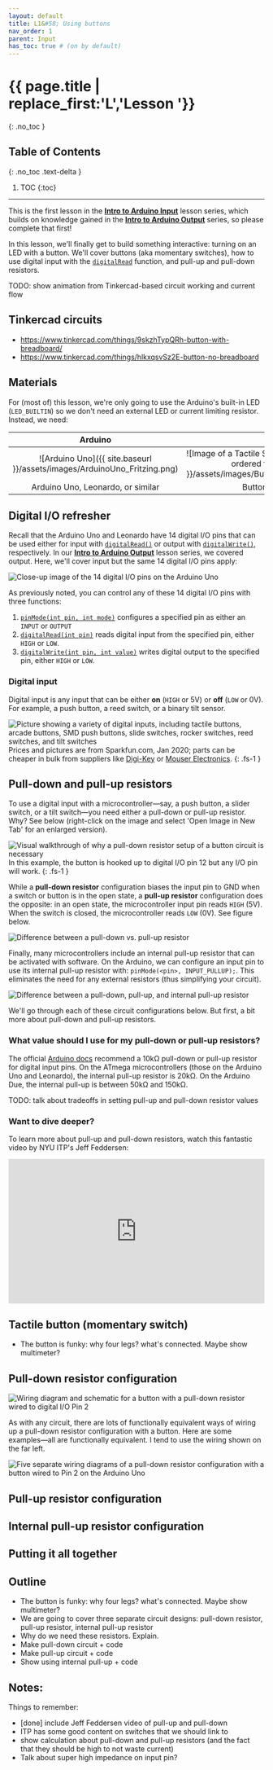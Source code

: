 ```yaml
---
layout: default
title: L1&#58; Using buttons
nav_order: 1
parent: Input
has_toc: true # (on by default)
---
```

# {{ page.title | replace_first:'L','Lesson '}}
{: .no_toc }

## Table of Contents
{: .no_toc .text-delta }

1. TOC
{:toc}
---

This is the first lesson in the [**Intro to Arduino Input**](intro-input.md) lesson series, which builds on knowledge gained in the [**Intro to Arduino Output**](intro-output.md) series, so please complete that first!

In this lesson, we'll finally get to build something interactive: turning on an LED with a button. We'll cover buttons (aka momentary switches), how to use digital input with the [`digitalRead`](https://www.arduino.cc/reference/en/language/functions/digital-io/digitalread/) function, and pull-up and pull-down resistors.

TODO: show animation from Tinkercad-based circuit working and current flow

## Tinkercad circuits
- https://www.tinkercad.com/things/9skzhTypQRh-button-with-breadboard/
- https://www.tinkercad.com/things/hlkxqsvSz2E-button-no-breadboard

## Materials

For (most of) this lesson, we're only going to use the Arduino's built-in LED (`LED_BUILTIN`) so we don't need an external LED or current limiting resistor. Instead, we need:

| Arduino | Button | Resistor |
|:-----:|:-----:|:-----:|
| ![Arduino Uno]({{ site.baseurl }}/assets/images/ArduinoUno_Fritzing.png)    | ![Image of a Tactile Switch Buttons (12mm square, 6mm tall) ordered from Adafruit]({{ site.baseurl }}/assets/images/Button_12mmX12mm_Adafruit_100w.png) | ![10 KOhm Resistor]({{ site.baseurl }}/assets/images/Resistor10K_Fritzing.png) |
| Arduino Uno, Leonardo, or similar  | Button (aka momentary switch) | 10KΩ Resistor |

## Digital I/O refresher

Recall that the Arduino Uno and Leonardo have 14 digital I/O pins that can be used either for input with [`digitalRead()`](https://www.arduino.cc/reference/en/language/functions/digital-io/digitalread/) or output with [`digitalWrite()`](https://www.arduino.cc/reference/en/language/functions/digital-io/digitalwrite/), respectively. In our [**Intro to Arduino Output**](intro-output.md) lesson series, we covered output. Here, we'll cover input but the same 14 digital I/O pins apply:

![Close-up image of the 14 digital I/O pins on the Arduino Uno](assets/images/ArduinoUno_CloseUp_DigitalIOPins.png)

As previously noted, you can control any of these 14 digital I/O pins with three functions:

1. [`pinMode(int pin, int mode)`](https://www.arduino.cc/reference/en/language/functions/digital-io/pinmode/) configures a specified pin as either an `INPUT` or `OUTPUT`
2. [`digitalRead(int pin)`](https://www.arduino.cc/reference/en/language/functions/digital-io/digitalread/) reads digital input from the specified pin, either `HIGH` or `LOW`.
3. [`digitalWrite(int pin, int value)`](https://www.arduino.cc/reference/en/language/functions/digital-io/digitalwrite/) writes digital output to the specified pin, either `HIGH` or `LOW`.

### Digital input

Digital input is any input that can be either **on** (`HIGH` or 5V) or **off** (`LOW` or 0V). For example, a push button, a reed switch, or a binary tilt sensor.

![Picture showing a variety of digital inputs, including tactile buttons, arcade buttons, SMD push buttons, slide switches, rocker switches, reed switches, and tilt switches](assets/images/DigitalInput_ExampleGallery.png)
Prices and pictures are from Sparkfun.com, Jan 2020; parts can be cheaper in bulk from suppliers like [Digi-Key](https://www.digikey.com/) or [Mouser Electronics](https://www.mouser.com/).
{: .fs-1 }

## Pull-down and pull-up resistors

To use a digital input with a microcontroller—say, a push button, a slider switch, or a tilt switch—you need either a pull-down or pull-up resistor. Why? See below (right-click on the image and select 'Open Image in New Tab' for an enlarged version).

![Visual walkthrough of why a pull-down resistor setup of a button circuit is necessary](assets/images/Arduino_Button_PullDownResistor_Walkthrough.png)
In this example, the button is hooked up to digital I/O pin 12 but any I/O pin will work.
{: .fs-1 }

While a **pull-down resistor** configuration biases the input pin to GND when a switch or button is in the open state, a **pull-up resistor** configuration does the opposite: in an open state, the microcontroller input pin reads `HIGH` (5V). When the switch is closed, the microcontroller reads `LOW` (0V). See figure below.

![Difference between a pull-down vs. pull-up resistor](assets/images/Arduino_Button_PullDownVsPullUpResistor.png)

Finally, many microcontrollers include an internal pull-up resistor that can be activated with software. On the Arduino, we can configure an input pin to use its internal pull-up resistor with: `pinMode(<pin>, INPUT_PULLUP);`. This eliminates the need for any external resistors (thus simplifying your circuit).

![Difference between a pull-down, pull-up, and internal pull-up resistor](assets/images/Arduino_Button_InternalPullUpResistor.png)

<!-- TODO: fix syntax mistake; have its instead of it's in the diagram above -->

We'll go through each of these circuit configurations below. But first, a bit more about pull-down and pull-up resistors.

### What value should I use for my pull-down or pull-up resistors?

The official [Arduino docs](https://www.arduino.cc/en/Tutorial/DigitalPins) recommend a 10kΩ pull-down or pull-up resistor for digital input pins. On the ATmega microcontrollers (those on the Arduino Uno and Leonardo), the internal pull-up resistor is 20kΩ. On the Arduino Due, the internal pull-up is between  50kΩ and 150kΩ.

TODO: talk about tradeoffs in setting pull-up and pull-down resistor values

### Want to dive deeper?

To learn more about pull-up and pull-down resistors, watch this fantastic video by NYU ITP's Jeff Feddersen:

<div style="padding:56.25% 0 0 0;position:relative;"><iframe src="https://player.vimeo.com/video/241209240?title=0&byline=0&portrait=0" style="position:absolute;top:0;left:0;width:100%;height:100%;" frameborder="0" allow="autoplay; fullscreen" allowfullscreen></iframe></div><script src="https://player.vimeo.com/api/player.js"></script>

## Tactile button (momentary switch)

- The button is funky: why four legs? what's connected. Maybe show multimeter?

## Pull-down resistor configuration

![Wiring diagram and schematic for a button with a pull-down resistor wired to digital I/O Pin 2](assets/images/ArduinoUno_Button_PullDownResistor_WiringDiagram.png)

As with any circuit, there are lots of functionally equivalent ways of wiring up a pull-down resistor configuration with a button. Here are some examples—all are functionally equivalent. I tend to use the wiring shown on the far left.

![Five separate wiring diagrams of a pull-down resistor configuration with a button wired to Pin 2 on the Arduino Uno](assets/images/ArduinoUno_Button_PullDownResistor_WiringDiagramGallery.png)

## Pull-up resistor configuration

## Internal pull-up resistor configuration

## Putting it all together

## Outline
- The button is funky: why four legs? what's connected. Maybe show multimeter?
- We are going to cover three separate circuit designs: pull-down resistor, pull-up resistor, internal pull-up resistor
- Why do we need these resistors. Explain.
- Make pull-down circuit + code
- Make pull-up circuit + code
- Show using internal pull-up + code

## Notes:
Things to remember:
- [done] include Jeff Feddersen video of pull-up and pull-down
- ITP has some good content on switches that we should link to
- show calculation about pull-down and pull-up resistors (and the fact that they should be high to not waste current)
- Talk about super high impedance on input pin?

